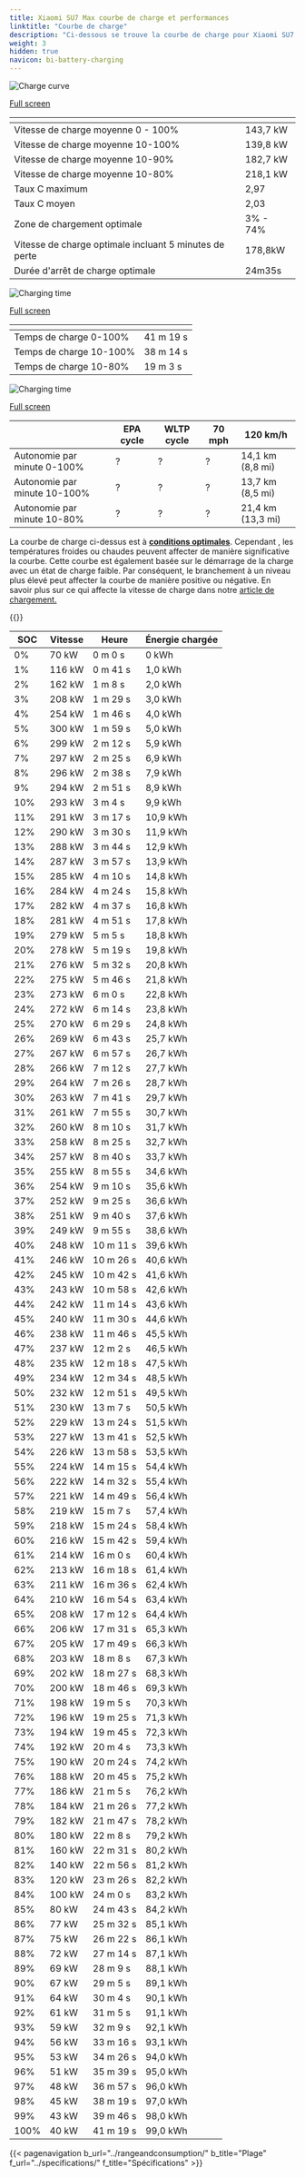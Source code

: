 ```yaml
---
title: Xiaomi SU7 Max courbe de charge et performances
linktitle: "Courbe de charge"
description: "Ci-dessous se trouve la courbe de charge pour Xiaomi SU7 Max, illustrant la vitesse de charge à différents niveaux de batterie. De plus, des graphiques pour l'autonomie et le temps fournissent des détails complets sur les performances de charge."
weight: 3
hidden: true
navicon: bi-battery-charging
---
```

<!-- markdownlint-disable MD033 -->
<!-- markdownlint-disable MD010 -->
<img src="/images/models/xiaomi/su7/su7_max/chargingcurve.svg" alt="Charge curve" class="img-fluid">

[Full screen](/images/models/xiaomi/su7/su7_max/chargingcurve.svg)


<div class="table-responsive">
<table class="table table-striped border">
	<thead>
		<tr>
			<th>
			</th>
			<th>
			</th>
		</tr>
	</thead>
	<tbody>
		<tr>
			<td>
				Vitesse de charge moyenne 0 - 100%
			</td>
			<td>
				143,7 kW
			</td>
		</tr>
		<tr>
			<td>
				Vitesse de charge moyenne 10-100%
			</td>
			<td>
				139,8 kW
			</td>
		</tr>
		<tr>
			<td>
				Vitesse de charge moyenne 10-90%
			</td>
			<td>
				182,7 kW
			</td>
		</tr>
		<tr>
			<td>
				Vitesse de charge moyenne 10-80%
			</td>
			<td>
				218,1 kW
			</td>
		</tr>
		<tr>
			<td>
				Taux C maximum
			</td>
			<td>
				2,97
			</td>
		</tr>
		<tr>
			<td>
				Taux C moyen
			</td>
			<td>
				2,03
			</td>
		</tr>
		<tr>
			<td>
				Zone de chargement optimale
			</td>
			<td>
				3% - 74%
			</td>
		</tr>
		<tr>
			<td>
				Vitesse de charge optimale incluant 5 minutes de perte
			</td>
			<td>
				178,8kW
			</td>
		</tr>
		<tr>
			<td>
				Durée d'arrêt de charge optimale
			</td>
			<td>
				24m35s
			</td>
		</tr>
	</tbody>
</table>
</div>
<img src="/images/models/xiaomi/su7/su7_max/chargingtime.svg" alt="Charging time" class="img-fluid">

[Full screen](/images/models/xiaomi/su7/su7_max/chargingtime.svg)
<div class="table-responsive">
<table class="table table-striped border">
	<thead>
		<tr>
			<th>
			</th>
			<th>
			</th>
		</tr>
	</thead>
	<tbody>
		<tr>
			<td>
				Temps de charge 0-100%
			</td>
			<td>
				 41 m 19 s
			</td>
		</tr>
		<tr>
			<td>
				Temps de charge 10-100%
			</td>
			<td>
				 38 m 14 s
			</td>
		</tr>
		<tr>
			<td>
				Temps de charge 10-80%
			</td>
			<td>
				 19 m 3 s
			</td>
		</tr>
	</tbody>
</table>
</div>
<img src="/images/models/xiaomi/su7/su7_max/chargerangespeed.svg" alt="Charging time" class="img-fluid">

[Full screen](/images/models/xiaomi/su7/su7_max/chargerangespeed.svg)
<div class="table-responsive">
<table class="table table-striped border">
	<thead>
		<tr>
			<th>
			</th>
			<th>
				EPA cycle
			</th>
			<th>
				WLTP cycle
			</th>
			<th>
				70 mph
			</th>
			<th>
				120 km/h
			</th>
		</tr>
	</thead>
	<tbody>
		<tr>
			<td>
				Autonomie par minute 0-100%
			</td>
			<td>
				?
			</td>
			<td>
				?
			</td>
			<td>
				?
			</td>
			<td>
				14,1 km (8,8 mi)
			</td>
		</tr>
		<tr>
			<td>
				Autonomie par minute 10-100%
			</td>
			<td>
				?
			</td>
			<td>
				?
			</td>
			<td>
				?
			</td>
			<td>
				13,7 km (8,5 mi)
			</td>
		</tr>
		<tr>
			<td>
				Autonomie par minute 10-80%
			</td>
			<td>
				?
			</td>
			<td>
				?
			</td>
			<td>
				?
			</td>
			<td>
				21,4 km (13,3 mi)
			</td>
		</tr>
	</tbody>
</table>
</div>


La courbe de charge ci-dessus est à **[conditions optimales](../../../../../technology/battery/charging/#temperature)**. Cependant , les températures froides ou chaudes peuvent affecter de manière significative la courbe. Cette courbe est également basée sur le démarrage de la charge avec un état de charge faible. Par conséquent, le branchement à un niveau plus élevé peut affecter la courbe de manière positive ou négative. En savoir plus sur ce qui affecte la vitesse de charge dans notre [article de chargement.](../../../../../technology/battery/charging/)


{{<evkxdisplayaddarticle />}}
<div class="table-responsive">
<table class="table table-striped border">
	<thead>
		<tr>
			<th>
				SOC
			</th>
			<th>
				Vitesse
			</th>
			<th>
				Heure
			</th>
			<th>
				Énergie chargée
			</th>
		</tr>
	</thead>
	<tbody>
		<tr>
			<td>
				0%
			</td>
			<td>
				70 kW
			</td>
			<td>
				 0 m 0 s
			</td>
			<td>
				0 kWh
			</td>
		</tr>
		<tr>
			<td>
				1%
			</td>
			<td>
				116 kW
			</td>
			<td>
				 0 m 41 s
			</td>
			<td>
				1,0 kWh
			</td>
		</tr>
		<tr>
			<td>
				2%
			</td>
			<td>
				162 kW
			</td>
			<td>
				 1 m 8 s
			</td>
			<td>
				2,0 kWh
			</td>
		</tr>
		<tr>
			<td>
				3%
			</td>
			<td>
				208 kW
			</td>
			<td>
				 1 m 29 s
			</td>
			<td>
				3,0 kWh
			</td>
		</tr>
		<tr>
			<td>
				4%
			</td>
			<td>
				254 kW
			</td>
			<td>
				 1 m 46 s
			</td>
			<td>
				4,0 kWh
			</td>
		</tr>
		<tr>
			<td>
				5%
			</td>
			<td>
				300 kW
			</td>
			<td>
				 1 m 59 s
			</td>
			<td>
				5,0 kWh
			</td>
		</tr>
		<tr>
			<td>
				6%
			</td>
			<td>
				299 kW
			</td>
			<td>
				 2 m 12 s
			</td>
			<td>
				5,9 kWh
			</td>
		</tr>
		<tr>
			<td>
				7%
			</td>
			<td>
				297 kW
			</td>
			<td>
				 2 m 25 s
			</td>
			<td>
				6,9 kWh
			</td>
		</tr>
		<tr>
			<td>
				8%
			</td>
			<td>
				296 kW
			</td>
			<td>
				 2 m 38 s
			</td>
			<td>
				7,9 kWh
			</td>
		</tr>
		<tr>
			<td>
				9%
			</td>
			<td>
				294 kW
			</td>
			<td>
				 2 m 51 s
			</td>
			<td>
				8,9 kWh
			</td>
		</tr>
		<tr>
			<td>
				10%
			</td>
			<td>
				293 kW
			</td>
			<td>
				 3 m 4 s
			</td>
			<td>
				9,9 kWh
			</td>
		</tr>
		<tr>
			<td>
				11%
			</td>
			<td>
				291 kW
			</td>
			<td>
				 3 m 17 s
			</td>
			<td>
				10,9 kWh
			</td>
		</tr>
		<tr>
			<td>
				12%
			</td>
			<td>
				290 kW
			</td>
			<td>
				 3 m 30 s
			</td>
			<td>
				11,9 kWh
			</td>
		</tr>
		<tr>
			<td>
				13%
			</td>
			<td>
				288 kW
			</td>
			<td>
				 3 m 44 s
			</td>
			<td>
				12,9 kWh
			</td>
		</tr>
		<tr>
			<td>
				14%
			</td>
			<td>
				287 kW
			</td>
			<td>
				 3 m 57 s
			</td>
			<td>
				13,9 kWh
			</td>
		</tr>
		<tr>
			<td>
				15%
			</td>
			<td>
				285 kW
			</td>
			<td>
				 4 m 10 s
			</td>
			<td>
				14,8 kWh
			</td>
		</tr>
		<tr>
			<td>
				16%
			</td>
			<td>
				284 kW
			</td>
			<td>
				 4 m 24 s
			</td>
			<td>
				15,8 kWh
			</td>
		</tr>
		<tr>
			<td>
				17%
			</td>
			<td>
				282 kW
			</td>
			<td>
				 4 m 37 s
			</td>
			<td>
				16,8 kWh
			</td>
		</tr>
		<tr>
			<td>
				18%
			</td>
			<td>
				281 kW
			</td>
			<td>
				 4 m 51 s
			</td>
			<td>
				17,8 kWh
			</td>
		</tr>
		<tr>
			<td>
				19%
			</td>
			<td>
				279 kW
			</td>
			<td>
				 5 m 5 s
			</td>
			<td>
				18,8 kWh
			</td>
		</tr>
		<tr>
			<td>
				20%
			</td>
			<td>
				278 kW
			</td>
			<td>
				 5 m 19 s
			</td>
			<td>
				19,8 kWh
			</td>
		</tr>
		<tr>
			<td>
				21%
			</td>
			<td>
				276 kW
			</td>
			<td>
				 5 m 32 s
			</td>
			<td>
				20,8 kWh
			</td>
		</tr>
		<tr>
			<td>
				22%
			</td>
			<td>
				275 kW
			</td>
			<td>
				 5 m 46 s
			</td>
			<td>
				21,8 kWh
			</td>
		</tr>
		<tr>
			<td>
				23%
			</td>
			<td>
				273 kW
			</td>
			<td>
				 6 m 0 s
			</td>
			<td>
				22,8 kWh
			</td>
		</tr>
		<tr>
			<td>
				24%
			</td>
			<td>
				272 kW
			</td>
			<td>
				 6 m 14 s
			</td>
			<td>
				23,8 kWh
			</td>
		</tr>
		<tr>
			<td>
				25%
			</td>
			<td>
				270 kW
			</td>
			<td>
				 6 m 29 s
			</td>
			<td>
				24,8 kWh
			</td>
		</tr>
		<tr>
			<td>
				26%
			</td>
			<td>
				269 kW
			</td>
			<td>
				 6 m 43 s
			</td>
			<td>
				25,7 kWh
			</td>
		</tr>
		<tr>
			<td>
				27%
			</td>
			<td>
				267 kW
			</td>
			<td>
				 6 m 57 s
			</td>
			<td>
				26,7 kWh
			</td>
		</tr>
		<tr>
			<td>
				28%
			</td>
			<td>
				266 kW
			</td>
			<td>
				 7 m 12 s
			</td>
			<td>
				27,7 kWh
			</td>
		</tr>
		<tr>
			<td>
				29%
			</td>
			<td>
				264 kW
			</td>
			<td>
				 7 m 26 s
			</td>
			<td>
				28,7 kWh
			</td>
		</tr>
		<tr>
			<td>
				30%
			</td>
			<td>
				263 kW
			</td>
			<td>
				 7 m 41 s
			</td>
			<td>
				29,7 kWh
			</td>
		</tr>
		<tr>
			<td>
				31%
			</td>
			<td>
				261 kW
			</td>
			<td>
				 7 m 55 s
			</td>
			<td>
				30,7 kWh
			</td>
		</tr>
		<tr>
			<td>
				32%
			</td>
			<td>
				260 kW
			</td>
			<td>
				 8 m 10 s
			</td>
			<td>
				31,7 kWh
			</td>
		</tr>
		<tr>
			<td>
				33%
			</td>
			<td>
				258 kW
			</td>
			<td>
				 8 m 25 s
			</td>
			<td>
				32,7 kWh
			</td>
		</tr>
		<tr>
			<td>
				34%
			</td>
			<td>
				257 kW
			</td>
			<td>
				 8 m 40 s
			</td>
			<td>
				33,7 kWh
			</td>
		</tr>
		<tr>
			<td>
				35%
			</td>
			<td>
				255 kW
			</td>
			<td>
				 8 m 55 s
			</td>
			<td>
				34,6 kWh
			</td>
		</tr>
		<tr>
			<td>
				36%
			</td>
			<td>
				254 kW
			</td>
			<td>
				 9 m 10 s
			</td>
			<td>
				35,6 kWh
			</td>
		</tr>
		<tr>
			<td>
				37%
			</td>
			<td>
				252 kW
			</td>
			<td>
				 9 m 25 s
			</td>
			<td>
				36,6 kWh
			</td>
		</tr>
		<tr>
			<td>
				38%
			</td>
			<td>
				251 kW
			</td>
			<td>
				 9 m 40 s
			</td>
			<td>
				37,6 kWh
			</td>
		</tr>
		<tr>
			<td>
				39%
			</td>
			<td>
				249 kW
			</td>
			<td>
				 9 m 55 s
			</td>
			<td>
				38,6 kWh
			</td>
		</tr>
		<tr>
			<td>
				40%
			</td>
			<td>
				248 kW
			</td>
			<td>
				 10 m 11 s
			</td>
			<td>
				39,6 kWh
			</td>
		</tr>
		<tr>
			<td>
				41%
			</td>
			<td>
				246 kW
			</td>
			<td>
				 10 m 26 s
			</td>
			<td>
				40,6 kWh
			</td>
		</tr>
		<tr>
			<td>
				42%
			</td>
			<td>
				245 kW
			</td>
			<td>
				 10 m 42 s
			</td>
			<td>
				41,6 kWh
			</td>
		</tr>
		<tr>
			<td>
				43%
			</td>
			<td>
				243 kW
			</td>
			<td>
				 10 m 58 s
			</td>
			<td>
				42,6 kWh
			</td>
		</tr>
		<tr>
			<td>
				44%
			</td>
			<td>
				242 kW
			</td>
			<td>
				 11 m 14 s
			</td>
			<td>
				43,6 kWh
			</td>
		</tr>
		<tr>
			<td>
				45%
			</td>
			<td>
				240 kW
			</td>
			<td>
				 11 m 30 s
			</td>
			<td>
				44,6 kWh
			</td>
		</tr>
		<tr>
			<td>
				46%
			</td>
			<td>
				238 kW
			</td>
			<td>
				 11 m 46 s
			</td>
			<td>
				45,5 kWh
			</td>
		</tr>
		<tr>
			<td>
				47%
			</td>
			<td>
				237 kW
			</td>
			<td>
				 12 m 2 s
			</td>
			<td>
				46,5 kWh
			</td>
		</tr>
		<tr>
			<td>
				48%
			</td>
			<td>
				235 kW
			</td>
			<td>
				 12 m 18 s
			</td>
			<td>
				47,5 kWh
			</td>
		</tr>
		<tr>
			<td>
				49%
			</td>
			<td>
				234 kW
			</td>
			<td>
				 12 m 34 s
			</td>
			<td>
				48,5 kWh
			</td>
		</tr>
		<tr>
			<td>
				50%
			</td>
			<td>
				232 kW
			</td>
			<td>
				 12 m 51 s
			</td>
			<td>
				49,5 kWh
			</td>
		</tr>
		<tr>
			<td>
				51%
			</td>
			<td>
				230 kW
			</td>
			<td>
				 13 m 7 s
			</td>
			<td>
				50,5 kWh
			</td>
		</tr>
		<tr>
			<td>
				52%
			</td>
			<td>
				229 kW
			</td>
			<td>
				 13 m 24 s
			</td>
			<td>
				51,5 kWh
			</td>
		</tr>
		<tr>
			<td>
				53%
			</td>
			<td>
				227 kW
			</td>
			<td>
				 13 m 41 s
			</td>
			<td>
				52,5 kWh
			</td>
		</tr>
		<tr>
			<td>
				54%
			</td>
			<td>
				226 kW
			</td>
			<td>
				 13 m 58 s
			</td>
			<td>
				53,5 kWh
			</td>
		</tr>
		<tr>
			<td>
				55%
			</td>
			<td>
				224 kW
			</td>
			<td>
				 14 m 15 s
			</td>
			<td>
				54,4 kWh
			</td>
		</tr>
		<tr>
			<td>
				56%
			</td>
			<td>
				222 kW
			</td>
			<td>
				 14 m 32 s
			</td>
			<td>
				55,4 kWh
			</td>
		</tr>
		<tr>
			<td>
				57%
			</td>
			<td>
				221 kW
			</td>
			<td>
				 14 m 49 s
			</td>
			<td>
				56,4 kWh
			</td>
		</tr>
		<tr>
			<td>
				58%
			</td>
			<td>
				219 kW
			</td>
			<td>
				 15 m 7 s
			</td>
			<td>
				57,4 kWh
			</td>
		</tr>
		<tr>
			<td>
				59%
			</td>
			<td>
				218 kW
			</td>
			<td>
				 15 m 24 s
			</td>
			<td>
				58,4 kWh
			</td>
		</tr>
		<tr>
			<td>
				60%
			</td>
			<td>
				216 kW
			</td>
			<td>
				 15 m 42 s
			</td>
			<td>
				59,4 kWh
			</td>
		</tr>
		<tr>
			<td>
				61%
			</td>
			<td>
				214 kW
			</td>
			<td>
				 16 m 0 s
			</td>
			<td>
				60,4 kWh
			</td>
		</tr>
		<tr>
			<td>
				62%
			</td>
			<td>
				213 kW
			</td>
			<td>
				 16 m 18 s
			</td>
			<td>
				61,4 kWh
			</td>
		</tr>
		<tr>
			<td>
				63%
			</td>
			<td>
				211 kW
			</td>
			<td>
				 16 m 36 s
			</td>
			<td>
				62,4 kWh
			</td>
		</tr>
		<tr>
			<td>
				64%
			</td>
			<td>
				210 kW
			</td>
			<td>
				 16 m 54 s
			</td>
			<td>
				63,4 kWh
			</td>
		</tr>
		<tr>
			<td>
				65%
			</td>
			<td>
				208 kW
			</td>
			<td>
				 17 m 12 s
			</td>
			<td>
				64,4 kWh
			</td>
		</tr>
		<tr>
			<td>
				66%
			</td>
			<td>
				206 kW
			</td>
			<td>
				 17 m 31 s
			</td>
			<td>
				65,3 kWh
			</td>
		</tr>
		<tr>
			<td>
				67%
			</td>
			<td>
				205 kW
			</td>
			<td>
				 17 m 49 s
			</td>
			<td>
				66,3 kWh
			</td>
		</tr>
		<tr>
			<td>
				68%
			</td>
			<td>
				203 kW
			</td>
			<td>
				 18 m 8 s
			</td>
			<td>
				67,3 kWh
			</td>
		</tr>
		<tr>
			<td>
				69%
			</td>
			<td>
				202 kW
			</td>
			<td>
				 18 m 27 s
			</td>
			<td>
				68,3 kWh
			</td>
		</tr>
		<tr>
			<td>
				70%
			</td>
			<td>
				200 kW
			</td>
			<td>
				 18 m 46 s
			</td>
			<td>
				69,3 kWh
			</td>
		</tr>
		<tr>
			<td>
				71%
			</td>
			<td>
				198 kW
			</td>
			<td>
				 19 m 5 s
			</td>
			<td>
				70,3 kWh
			</td>
		</tr>
		<tr>
			<td>
				72%
			</td>
			<td>
				196 kW
			</td>
			<td>
				 19 m 25 s
			</td>
			<td>
				71,3 kWh
			</td>
		</tr>
		<tr>
			<td>
				73%
			</td>
			<td>
				194 kW
			</td>
			<td>
				 19 m 45 s
			</td>
			<td>
				72,3 kWh
			</td>
		</tr>
		<tr>
			<td>
				74%
			</td>
			<td>
				192 kW
			</td>
			<td>
				 20 m 4 s
			</td>
			<td>
				73,3 kWh
			</td>
		</tr>
		<tr>
			<td>
				75%
			</td>
			<td>
				190 kW
			</td>
			<td>
				 20 m 24 s
			</td>
			<td>
				74,2 kWh
			</td>
		</tr>
		<tr>
			<td>
				76%
			</td>
			<td>
				188 kW
			</td>
			<td>
				 20 m 45 s
			</td>
			<td>
				75,2 kWh
			</td>
		</tr>
		<tr>
			<td>
				77%
			</td>
			<td>
				186 kW
			</td>
			<td>
				 21 m 5 s
			</td>
			<td>
				76,2 kWh
			</td>
		</tr>
		<tr>
			<td>
				78%
			</td>
			<td>
				184 kW
			</td>
			<td>
				 21 m 26 s
			</td>
			<td>
				77,2 kWh
			</td>
		</tr>
		<tr>
			<td>
				79%
			</td>
			<td>
				182 kW
			</td>
			<td>
				 21 m 47 s
			</td>
			<td>
				78,2 kWh
			</td>
		</tr>
		<tr>
			<td>
				80%
			</td>
			<td>
				180 kW
			</td>
			<td>
				 22 m 8 s
			</td>
			<td>
				79,2 kWh
			</td>
		</tr>
		<tr>
			<td>
				81%
			</td>
			<td>
				160 kW
			</td>
			<td>
				 22 m 31 s
			</td>
			<td>
				80,2 kWh
			</td>
		</tr>
		<tr>
			<td>
				82%
			</td>
			<td>
				140 kW
			</td>
			<td>
				 22 m 56 s
			</td>
			<td>
				81,2 kWh
			</td>
		</tr>
		<tr>
			<td>
				83%
			</td>
			<td>
				120 kW
			</td>
			<td>
				 23 m 26 s
			</td>
			<td>
				82,2 kWh
			</td>
		</tr>
		<tr>
			<td>
				84%
			</td>
			<td>
				100 kW
			</td>
			<td>
				 24 m 0 s
			</td>
			<td>
				83,2 kWh
			</td>
		</tr>
		<tr>
			<td>
				85%
			</td>
			<td>
				80 kW
			</td>
			<td>
				 24 m 43 s
			</td>
			<td>
				84,2 kWh
			</td>
		</tr>
		<tr>
			<td>
				86%
			</td>
			<td>
				77 kW
			</td>
			<td>
				 25 m 32 s
			</td>
			<td>
				85,1 kWh
			</td>
		</tr>
		<tr>
			<td>
				87%
			</td>
			<td>
				75 kW
			</td>
			<td>
				 26 m 22 s
			</td>
			<td>
				86,1 kWh
			</td>
		</tr>
		<tr>
			<td>
				88%
			</td>
			<td>
				72 kW
			</td>
			<td>
				 27 m 14 s
			</td>
			<td>
				87,1 kWh
			</td>
		</tr>
		<tr>
			<td>
				89%
			</td>
			<td>
				69 kW
			</td>
			<td>
				 28 m 9 s
			</td>
			<td>
				88,1 kWh
			</td>
		</tr>
		<tr>
			<td>
				90%
			</td>
			<td>
				67 kW
			</td>
			<td>
				 29 m 5 s
			</td>
			<td>
				89,1 kWh
			</td>
		</tr>
		<tr>
			<td>
				91%
			</td>
			<td>
				64 kW
			</td>
			<td>
				 30 m 4 s
			</td>
			<td>
				90,1 kWh
			</td>
		</tr>
		<tr>
			<td>
				92%
			</td>
			<td>
				61 kW
			</td>
			<td>
				 31 m 5 s
			</td>
			<td>
				91,1 kWh
			</td>
		</tr>
		<tr>
			<td>
				93%
			</td>
			<td>
				59 kW
			</td>
			<td>
				 32 m 9 s
			</td>
			<td>
				92,1 kWh
			</td>
		</tr>
		<tr>
			<td>
				94%
			</td>
			<td>
				56 kW
			</td>
			<td>
				 33 m 16 s
			</td>
			<td>
				93,1 kWh
			</td>
		</tr>
		<tr>
			<td>
				95%
			</td>
			<td>
				53 kW
			</td>
			<td>
				 34 m 26 s
			</td>
			<td>
				94,0 kWh
			</td>
		</tr>
		<tr>
			<td>
				96%
			</td>
			<td>
				51 kW
			</td>
			<td>
				 35 m 39 s
			</td>
			<td>
				95,0 kWh
			</td>
		</tr>
		<tr>
			<td>
				97%
			</td>
			<td>
				48 kW
			</td>
			<td>
				 36 m 57 s
			</td>
			<td>
				96,0 kWh
			</td>
		</tr>
		<tr>
			<td>
				98%
			</td>
			<td>
				45 kW
			</td>
			<td>
				 38 m 19 s
			</td>
			<td>
				97,0 kWh
			</td>
		</tr>
		<tr>
			<td>
				99%
			</td>
			<td>
				43 kW
			</td>
			<td>
				 39 m 46 s
			</td>
			<td>
				98,0 kWh
			</td>
		</tr>
		<tr>
			<td>
				100%
			</td>
			<td>
				40 kW
			</td>
			<td>
				 41 m 19 s
			</td>
			<td>
				99,0 kWh
			</td>
		</tr>
	</tbody>
</table>
</div>


{{< pagenavigation b_url="../rangeandconsumption/" b_title="Plage" f_url="../specifications/" f_title="Spécifications" >}}
